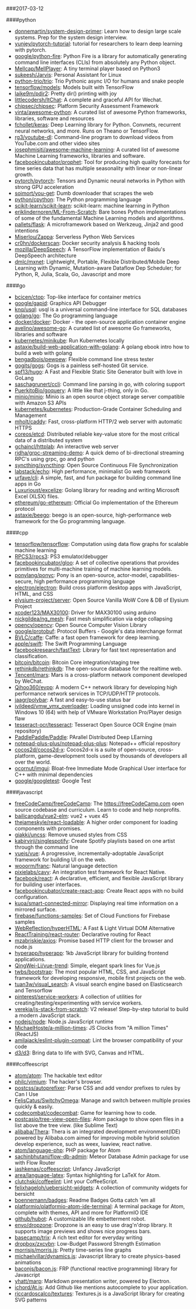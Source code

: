 ###2017-03-12

####python
* [donnemartin/system-design-primer](https://github.com/donnemartin/system-design-primer): Learn how to design large scale systems. Prep for the system design interview.
* [yunjey/pytorch-tutorial](https://github.com/yunjey/pytorch-tutorial): tutorial for researchers to learn deep learning with pytorch.
* [google/python-fire](https://github.com/google/python-fire): Python Fire is a library for automatically generating command line interfaces (CLIs) from absolutely any Python object.
* [Mellcap/MellPlayer](https://github.com/Mellcap/MellPlayer): A tiny terminal player based on Python3
* [sukeesh/Jarvis](https://github.com/sukeesh/Jarvis): Personal Assistant for Linux
* [python-trio/trio](https://github.com/python-trio/trio): Trio  Pythonic async I/O for humans and snake people
* [tensorflow/models](https://github.com/tensorflow/models): Models built with TensorFlow
* [laike9m/pdir2](https://github.com/laike9m/pdir2): Pretty dir() printing with joy
* [littlecodersh/ItChat](https://github.com/littlecodersh/ItChat): A complete and graceful API for Wechat. 
* [chipsec/chipsec](https://github.com/chipsec/chipsec): Platform Security Assessment Framework
* [vinta/awesome-python](https://github.com/vinta/awesome-python): A curated list of awesome Python frameworks, libraries, software and resources
* [fchollet/keras](https://github.com/fchollet/keras): Deep Learning library for Python. Convnets, recurrent neural networks, and more. Runs on Theano or TensorFlow.
* [rg3/youtube-dl](https://github.com/rg3/youtube-dl): Command-line program to download videos from YouTube.com and other video sites
* [josephmisiti/awesome-machine-learning](https://github.com/josephmisiti/awesome-machine-learning): A curated list of awesome Machine Learning frameworks, libraries and software.
* [facebookincubator/prophet](https://github.com/facebookincubator/prophet): Tool for producing high quality forecasts for time series data that has multiple seasonality with linear or non-linear growth.
* [pytorch/pytorch](https://github.com/pytorch/pytorch): Tensors and Dynamic neural networks in Python with strong GPU acceleration
* [soimort/you-get](https://github.com/soimort/you-get):  Dumb downloader that scrapes the web
* [python/cpython](https://github.com/python/cpython): The Python programming language
* [scikit-learn/scikit-learn](https://github.com/scikit-learn/scikit-learn): scikit-learn: machine learning in Python
* [eriklindernoren/ML-From-Scratch](https://github.com/eriklindernoren/ML-From-Scratch): Bare bones Python implementations of some of the fundamental Machine Learning models and algorithms.
* [pallets/flask](https://github.com/pallets/flask): A microframework based on Werkzeug, Jinja2 and good intentions
* [Miserlou/Zappa](https://github.com/Miserlou/Zappa): Serverless Python Web Services
* [cr0hn/dockerscan](https://github.com/cr0hn/dockerscan): Docker security analysis & hacking tools
* [mozilla/DeepSpeech](https://github.com/mozilla/DeepSpeech): A TensorFlow implementation of Baidu's DeepSpeech architecture
* [dmlc/mxnet](https://github.com/dmlc/mxnet): Lightweight, Portable, Flexible Distributed/Mobile Deep Learning with Dynamic, Mutation-aware Dataflow Dep Scheduler; for Python, R, Julia, Scala, Go, Javascript and more

####go
* [bcicen/ctop](https://github.com/bcicen/ctop): Top-like interface for container metrics
* [google/gapid](https://github.com/google/gapid): Graphics API Debugger
* [knq/usql](https://github.com/knq/usql): usql is a universal command-line interface for SQL databases
* [golang/go](https://github.com/golang/go): The Go programming language
* [docker/docker](https://github.com/docker/docker): Docker - the open-source application container engine
* [avelino/awesome-go](https://github.com/avelino/awesome-go): A curated list of awesome Go frameworks, libraries and software
* [kubernetes/minikube](https://github.com/kubernetes/minikube): Run Kubernetes locally
* [astaxie/build-web-application-with-golang](https://github.com/astaxie/build-web-application-with-golang): A golang ebook intro how to build a web with golang
* [bengadbois/pewpew](https://github.com/bengadbois/pewpew): Flexible command line stress tester
* [gogits/gogs](https://github.com/gogits/gogs): Gogs is a painless self-hosted Git service.
* [spf13/hugo](https://github.com/spf13/hugo): A Fast and Flexible Static Site Generator built with love in GoLang
* [saschagrunert/ccli](https://github.com/saschagrunert/ccli): Command line parsing in go, with coloring support 
* [PuerkitoBio/goquery](https://github.com/PuerkitoBio/goquery): A little like that j-thing, only in Go.
* [minio/minio](https://github.com/minio/minio): Minio is an open source object storage server compatible with Amazon S3 APIs
* [kubernetes/kubernetes](https://github.com/kubernetes/kubernetes): Production-Grade Container Scheduling and Management
* [mholt/caddy](https://github.com/mholt/caddy): Fast, cross-platform HTTP/2 web server with automatic HTTPS
* [coreos/etcd](https://github.com/coreos/etcd): Distributed reliable key-value store for the most critical data of a distributed system
* [gchaincl/httplab](https://github.com/gchaincl/httplab): An interactive web server
* [ridha/grpc-streaming-demo](https://github.com/ridha/grpc-streaming-demo): A quick demo of bi-directional streaming RPC's using grpc, go and python
* [syncthing/syncthing](https://github.com/syncthing/syncthing): Open Source Continuous File Synchronization
* [labstack/echo](https://github.com/labstack/echo): High performance, minimalist Go web framework
* [urfave/cli](https://github.com/urfave/cli): A simple, fast, and fun package for building command line apps in Go
* [Luxurioust/excelize](https://github.com/Luxurioust/excelize): Golang library for reading and writing Microsoft Excel (XLSX) files.
* [ethereum/go-ethereum](https://github.com/ethereum/go-ethereum): Official Go implementation of the Ethereum protocol
* [astaxie/beego](https://github.com/astaxie/beego): beego is an open-source, high-performance web framework for the Go programming language.

####cpp
* [tensorflow/tensorflow](https://github.com/tensorflow/tensorflow): Computation using data flow graphs for scalable machine learning
* [RPCS3/rpcs3](https://github.com/RPCS3/rpcs3): PS3 emulator/debugger
* [facebookincubator/gloo](https://github.com/facebookincubator/gloo): A set of collective operations that provides primitives for multi-machine training of machine learning models.
* [ponylang/ponyc](https://github.com/ponylang/ponyc): Pony is an open-source, actor-model, capabilities-secure, high performance programming language
* [electron/electron](https://github.com/electron/electron): Build cross platform desktop apps with JavaScript, HTML, and CSS
* [elysium-project/server](https://github.com/elysium-project/server): Open Source Vanilla WoW Core & DB of Elysium Project
* [xcoder123/MAX30100](https://github.com/xcoder123/MAX30100): Driver for MAX30100 using arduino
* [nickgildea/ng_mesh](https://github.com/nickgildea/ng_mesh): Fast mesh simplification via edge collapsing
* [opencv/opencv](https://github.com/opencv/opencv): Open Source Computer Vision Library
* [google/protobuf](https://github.com/google/protobuf): Protocol Buffers - Google's data interchange format
* [BVLC/caffe](https://github.com/BVLC/caffe): Caffe: a fast open framework for deep learning.
* [apple/swift](https://github.com/apple/swift): The Swift Programming Language
* [facebookresearch/fastText](https://github.com/facebookresearch/fastText): Library for fast text representation and classification.
* [bitcoin/bitcoin](https://github.com/bitcoin/bitcoin): Bitcoin Core integration/staging tree
* [rethinkdb/rethinkdb](https://github.com/rethinkdb/rethinkdb): The open-source database for the realtime web.
* [Tencent/mars](https://github.com/Tencent/mars): Mars is a cross-platform network component developed by WeChat.
* [Qihoo360/evpp](https://github.com/Qihoo360/evpp): A modern C++ network library for developing high performance network services in TCP/UDP/HTTP protocols.
* [jaagr/polybar](https://github.com/jaagr/polybar): A fast and easy-to-use status bar
* [ivildeed/vmw_vmx_overloader](https://github.com/ivildeed/vmw_vmx_overloader): Loading unsigned code into kernel in Windows 10 (64) with help of VMware Workstation Pro/Player design flaw
* [tesseract-ocr/tesseract](https://github.com/tesseract-ocr/tesseract): Tesseract Open Source OCR Engine (main repository)
* [PaddlePaddle/Paddle](https://github.com/PaddlePaddle/Paddle): PArallel Distributed Deep LEarning
* [notepad-plus-plus/notepad-plus-plus](https://github.com/notepad-plus-plus/notepad-plus-plus): Notepad++ official repository
* [cocos2d/cocos2d-x](https://github.com/cocos2d/cocos2d-x): Cocos2d-x is a suite of open-source, cross-platform, game-development tools used by thousands of developers all over the world.
* [ocornut/imgui](https://github.com/ocornut/imgui): Bloat-free Immediate Mode Graphical User interface for C++ with minimal dependencies
* [google/googletest](https://github.com/google/googletest): Google Test

####javascript
* [freeCodeCamp/freeCodeCamp](https://github.com/freeCodeCamp/freeCodeCamp): The https://freeCodeCamp.com open source codebase and curriculum. Learn to code and help nonprofits.
* [bailicangdu/vue2-elm](https://github.com/bailicangdu/vue2-elm):  vue2 + vuex  45 
* [thejameskyle/react-loadable](https://github.com/thejameskyle/react-loadable): A higher order component for loading components with promises.
* [giakki/uncss](https://github.com/giakki/uncss): Remove unused styles from CSS
* [kabirvirji/singlespotify](https://github.com/kabirvirji/singlespotify): Create Spotify playlists based on one artist through the command line
* [vuejs/vue](https://github.com/vuejs/vue): A progressive, incrementally-adoptable JavaScript framework for building UI on the web.
* [wooorm/franc](https://github.com/wooorm/franc): Natural language detection
* [pixielabs/cavy](https://github.com/pixielabs/cavy): An integration test framework for React Native.
* [facebook/react](https://github.com/facebook/react): A declarative, efficient, and flexible JavaScript library for building user interfaces.
* [facebookincubator/create-react-app](https://github.com/facebookincubator/create-react-app): Create React apps with no build configuration.
* [kuoa/smart-connected-mirror](https://github.com/kuoa/smart-connected-mirror): Displaying real time information on a mirrored surface.
* [firebase/functions-samples](https://github.com/firebase/functions-samples): Set of Cloud Functions for Firebase samples
* [WebReflection/hyperHTML](https://github.com/WebReflection/hyperHTML): A Fast & Light Virtual DOM Alternative
* [ReactTraining/react-router](https://github.com/ReactTraining/react-router): Declarative routing for React
* [mzabriskie/axios](https://github.com/mzabriskie/axios): Promise based HTTP client for the browser and node.js
* [hyperapp/hyperapp](https://github.com/hyperapp/hyperapp): 1kb JavaScript library for building frontend applications.
* [QingWei-Li/vue-trend](https://github.com/QingWei-Li/vue-trend):  Simple, elegant spark lines for Vue.js
* [twbs/bootstrap](https://github.com/twbs/bootstrap): The most popular HTML, CSS, and JavaScript framework for developing responsive, mobile first projects on the web.
* [tuan3w/visual_search](https://github.com/tuan3w/visual_search): A visual search engine based on Elasticsearch and Tensorflow
* [pinterest/service-workers](https://github.com/pinterest/service-workers): A collection of utilities for creating/testing/experimenting with service workers.
* [verekia/js-stack-from-scratch](https://github.com/verekia/js-stack-from-scratch):  V2 release!   Step-by-step tutorial to build a modern JavaScript stack.
* [nodejs/node](https://github.com/nodejs/node): Node.js JavaScript runtime 
* [MichaelHoste/a-million-times](https://github.com/MichaelHoste/a-million-times): JS Clocks from "A million Times" (ReactJS)
* [amilajack/eslint-plugin-compat](https://github.com/amilajack/eslint-plugin-compat): Lint the browser compatibility of your code
* [d3/d3](https://github.com/d3/d3): Bring data to life with SVG, Canvas and HTML. 

####coffeescript
* [atom/atom](https://github.com/atom/atom): The hackable text editor
* [philc/vimium](https://github.com/philc/vimium): The hacker's browser.
* [postcss/autoprefixer](https://github.com/postcss/autoprefixer): Parse CSS and add vendor prefixes to rules by Can I Use
* [FelisCatus/SwitchyOmega](https://github.com/FelisCatus/SwitchyOmega): Manage and switch between multiple proxies quickly & easily.
* [codecombat/codecombat](https://github.com/codecombat/codecombat): Game for learning how to code.
* [postcasio/tree-view-open-files](https://github.com/postcasio/tree-view-open-files): Atom package to show open files in a list above the tree view. (like Sublime Text)
* [alibaba/Thera](https://github.com/alibaba/Thera): Thera is an integrated development environment(IDE) powered by Alibaba.com aimed for improving mobile hybrid solution develop experience, such as weex, luaview, react native.
* [atom/language-php](https://github.com/atom/language-php): PHP package for Atom
* [sachinbhutani/flow-db-admin](https://github.com/sachinbhutani/flow-db-admin): Meteor Database Admin package for use with Flow Router
* [jashkenas/coffeescript](https://github.com/jashkenas/coffeescript): Unfancy JavaScript
* [area/language-latex](https://github.com/area/language-latex): Syntax highlighting for LaTeX for Atom.
* [clutchski/coffeelint](https://github.com/clutchski/coffeelint): Lint your CoffeeScript.
* [felixhageloh/uebersicht-widgets](https://github.com/felixhageloh/uebersicht-widgets): A collection of community widgets for bersicht
* [boennemann/badges](https://github.com/boennemann/badges):  Readme Badges  Gotta catch 'em all
* [platformio/platformio-atom-ide-terminal](https://github.com/platformio/platformio-atom-ide-terminal): A terminal package for Atom, complete with themes, API and more for PlatformIO IDE
* [github/hubot](https://github.com/github/hubot): A customizable life embetterment robot.
* [enyo/dropzone](https://github.com/enyo/dropzone): Dropzone is an easy to use drag'n'drop library. It supports image previews and shows nice progress bars.
* [basecamp/trix](https://github.com/basecamp/trix): A rich text editor for everyday writing
* [dropbox/zxcvbn](https://github.com/dropbox/zxcvbn): Low-Budget Password Strength Estimation
* [morrisjs/morris.js](https://github.com/morrisjs/morris.js): Pretty time-series line graphs
* [michaelvillar/dynamics.js](https://github.com/michaelvillar/dynamics.js): Javascript library to create physics-based animations
* [baconjs/bacon.js](https://github.com/baconjs/bacon.js): FRP (functional reactive programming) library for Javascript
* [yhatt/marp](https://github.com/yhatt/marp): Markdown presentation writer, powered by Electron.
* [ichord/At.js](https://github.com/ichord/At.js): Add Github like mentions autocomplete to your application.
* [riccardoscalco/textures](https://github.com/riccardoscalco/textures): Textures.js is a JavaScript library for creating SVG patterns

